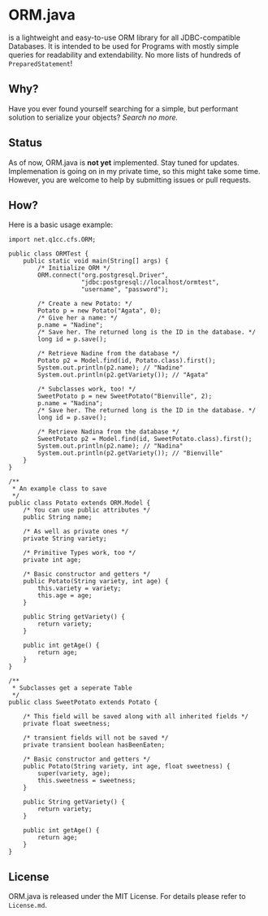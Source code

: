ORM.java
========

is a lightweight and easy-to-use ORM library for all JDBC-compatible Databases.
It is intended to be used for Programs with mostly simple queries for
readability and extendability. No more lists of hundreds of `PreparedStatement`!

Why?
----

Have you ever found yourself searching for a simple, but performant solution
to serialize your objects? *Search no more.*

Status
------

As of now, ORM.java is **not yet** implemented. Stay tuned for updates.  
Implemenation is going on in my private time, so this might take some time.
However, you are welcome to help by submitting issues or pull requests.

How?
----

Here is a basic usage example:

    import net.q1cc.cfs.ORM;

    public class ORMTest {
        public static void main(String[] args) {
            /* Initialize ORM */
            ORM.connect("org.postgresql.Driver",
                        "jdbc:postgresql://localhost/ormtest",
                        "username", "password");

            /* Create a new Potato: */
            Potato p = new Potato("Agata", 0);
            /* Give her a name: */
            p.name = "Nadine";
            /* Save her. The returned long is the ID in the database. */
            long id = p.save();

            /* Retrieve Nadine from the database */
            Potato p2 = Model.find(id, Potato.class).first();
            System.out.println(p2.name); // "Nadine"
            System.out.println(p2.getVariety()); // "Agata"

            /* Subclasses work, too! */
            SweetPotato p = new SweetPotato("Bienville", 2);
            p.name = "Nadina";
            /* Save her. The returned long is the ID in the database. */
            long id = p.save();

            /* Retrieve Nadina from the database */
            SweetPotato p2 = Model.find(id, SweetPotato.class).first();
            System.out.println(p2.name); // "Nadina"
            System.out.println(p2.getVariety()); // "Bienville"
        }
    }

    /**
     * An example class to save
     */
    public class Potato extends ORM.Model {
        /* You can use public attributes */
        public String name;

        /* As well as private ones */
        private String variety;

        /* Primitive Types work, too */
        private int age;

        /* Basic constructor and getters */
        public Potato(String variety, int age) {
            this.variety = variety;
            this.age = age;
        }

        public String getVariety() {
            return variety;
        }

        public int getAge() {
            return age;
        }
    }

    /**
     * Subclasses get a seperate Table
     */
    public class SweetPotato extends Potato {

        /* This field will be saved along with all inherited fields */
        private float sweetness;

        /* transient fields will not be saved */
        private transient boolean hasBeenEaten;

        /* Basic constructor and getters */
        public Potato(String variety, int age, float sweetness) {
            super(variety, age);
            this.sweetness = sweetness;
        }

        public String getVariety() {
            return variety;
        }

        public int getAge() {
            return age;
        }
    }

License
-------

ORM.java is released under the MIT License. For details please refer to
`License.md`.
